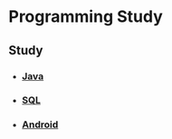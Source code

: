 # Programming Study

## Study

- ### [Java](https://github.com/kps990515/ProgrammingStudy/tree/master/Java)

- ### [SQL](https://github.com/kps990515/ProgrammingStudy/tree/master/mysql)

- ### [Android](https://github.com/kps990515/ProgrammingStudy/tree/master/Android/MyApplication)
